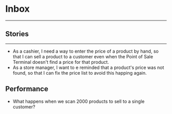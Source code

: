 # Inbox
***
## Stories
***
* As a cashier, I need a way to enter the price of a product by hand, so that I can sell a product to a customer even when the Point of Sale Terminal doesn't find a price for that product.
* As a store manager, I want to e  reminded that a product's price was not found, so that I can fix the price list to avoid this happing again.

## Performance
* What happens when we scan 2000 products to sell to a single customer?
